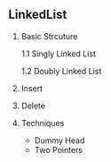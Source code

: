 ## LinkedList

1. Basic Strcuture

   1.1 Singly Linked List
   
   
   1.2 Doubly Linked List
   
   
2. Insert
  




3. Delete



4. Techniques
      - Dummy Head
      - Two Pointers
      
